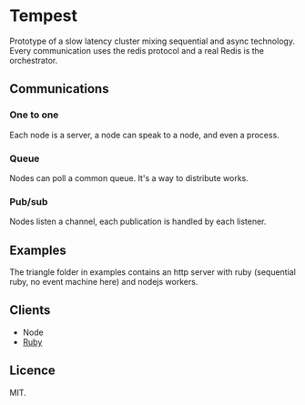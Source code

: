 Tempest
=======

Prototype of a slow latency cluster mixing sequential and async technology.
Every communication uses the redis protocol and a real Redis is the orchestrator.

Communications
--------------

### One to one

Each node is a server, a node can speak to a node, and even a process.

### Queue

Nodes can poll a common queue. It's a way to distribute works.

### Pub/sub

Nodes listen a channel, each publication is handled by each listener.

Examples
--------

The triangle folder in examples contains an http server with ruby
(sequential ruby, no event machine here) and nodejs workers.

Clients
-------

 * Node
 * [Ruby](https://github.com/athoune/ruby-tempest)

Licence
-------

MIT.
